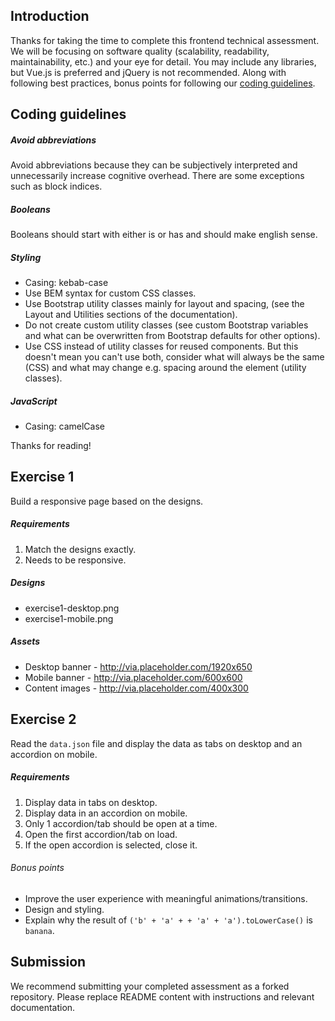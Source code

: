 Introduction
---
Thanks for taking the time to complete this frontend technical assessment. We will be focusing on software quality (scalability, readability, maintainability, etc.) and your eye for detail. You may include any libraries, but Vue.js is preferred and jQuery is not recommended. Along with following best practices, bonus points for following our [coding guidelines](https://github.com/mindarc/frontend-assessment/wiki/Coding-guidelines). 

Coding guidelines
---

##### Avoid abbreviations
Avoid abbreviations because they can be subjectively interpreted and unnecessarily increase cognitive overhead. There are some exceptions such as block indices.

##### Booleans
Booleans should start with either is or has and should make english sense.

##### Styling
* Casing: kebab-case
* Use BEM syntax for custom CSS classes.
* Use Bootstrap utility classes mainly for layout and spacing, (see the Layout and Utilities sections of the documentation).
* Do not create custom utility classes (see custom Bootstrap variables and what can be overwritten from Bootstrap defaults for other options).
* Use CSS instead of utility classes for reused components. But this doesn't mean you can't use both, consider what will always be the same (CSS) and what may change e.g. spacing around the element (utility classes).

##### JavaScript
* Casing: camelCase


Thanks for reading!

Exercise 1
---
Build a responsive page based on the designs.

##### Requirements
1. Match the designs exactly.
2. Needs to be responsive.

##### Designs
* exercise1-desktop.png
* exercise1-mobile.png

##### Assets
* Desktop banner - http://via.placeholder.com/1920x650
* Mobile banner - http://via.placeholder.com/600x600
* Content images - http://via.placeholder.com/400x300

Exercise 2
---
Read the `data.json` file and display the data as tabs on desktop and an accordion on mobile.

##### Requirements
1. Display data in tabs on desktop.
2. Display data in an accordion on mobile.
3. Only 1 accordion/tab should be open at a time.
4. Open the first accordion/tab on load.
5. If the open accordion is selected, close it.

###### Bonus points
* Improve the user experience with meaningful animations/transitions.
* Design and styling.
* Explain why the result of `('b' + 'a' + + 'a' + 'a').toLowerCase()` is `banana`.

Submission
---
We recommend submitting your completed assessment as a forked repository. Please replace README content with instructions and relevant documentation.
